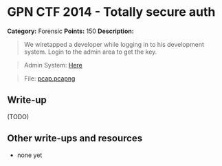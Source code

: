 # GPN CTF 2014 - Totally secure auth

**Category:** Forensic
**Points:** 150
**Description:**

> We wiretapped a developer while logging in to his development system. Login to the admin area to get the key.

> Admin System: [Here](http://ctf.gpn.entropia.de:50081/) 

> File: [pcap.pcapng](pcap_6a480b1e0d61b7244dc5852076b370f9.pcapng)

## Write-up

(TODO)

## Other write-ups and resources

* none yet
